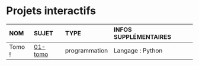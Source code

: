 # Projets interactifs

|NOM|SUJET|TYPE|INFOS SUPPLÉMENTAIRES|
|:--|:--|:--|:--|
|Tomo !|[01-tomo](https://github.com/jasonchampagne/FormationVideo/blob/master/Projets/Interactifs/01-tomo.pdf)|programmation|Langage : Python|
